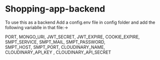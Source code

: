 # Shopping-app-backend
To use this as a backend 
Add a config.env file in config folder and add the following variablle in that file:->

PORT,
MONGO_URI,
JWT_SECRET, 
JWT_EXPIRE, 
COOKIE_EXPIRE, 
SMPT_SERVICE, 
SMPT_MAIL,
SMPT_PASSWORD,  
SMPT_HOST,
SMPT_PORT, 
CLOUDINARY_NAME,  
CLOUDINARY_API_KEY , 
CLOUDINARY_API_SECRET  

